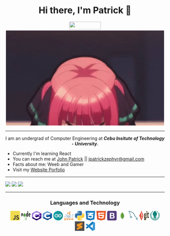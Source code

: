 
<h1 align='center'>Hi there, I'm Patrick 👋</h1>
<!-- ![visitors](https://visitor-badge.glitch.me/badge?page_id=${beefysalad}.${beefysalad}) -->
<div align='center'><img width='100px' height='25px' src="https://visitor-badge.glitch.me/badge?page_id=${beefysalad}.${beefysalad}"/>
</div>
<div align='center'>
   <img width='500px' height='300px' src="https://raw.githubusercontent.com/beefysalad/beefysalad/main/d545e4672185c06b2e0a73ffe713461d.gif"/>
</div>
<hr>
<p align='center'>I am an undergrad of Computer Engineering at <b><i>Cebu Insitute of Technology - University.</i></b></p>

- Currently I'm learning React
- You can reach me at [John Patrick](https://www.facebook.com/Jpatrickzxc/) || jpatrickzephyr@gmail.com
- Facts about me: Weeb and Gamer
- Visit my [Website Porfolio](https://beefysalad.github.io/My-Portfolio/)


---


<span align ='center'>
  <img width="33%" src="https://github-readme-streak-stats.herokuapp.com?user=beefysalad&theme=merko" />
  <img width="33%" src="https://github-readme-stats.vercel.app/api/top-langs/?username=thisisvillegas&theme=merko&layout=compact" />
  <img width="33%" src="https://github-readme-stats.vercel.app/api?username=beefysalad&theme=merko&show_icons=true&count_private=true" />
</span>

<hr>

<div align ='center'>
  <h3>Languages and Technology</h3>
  <img width='30px' height='30px' src="https://raw.githubusercontent.com/beefysalad/beefysalad/257a9b03db444093043c1ed8a6123a3d8795fbf7/logo-javascript.svg"/>
   <img width='30px' height='30px' src="https://raw.githubusercontent.com/beefysalad/beefysalad/25ecab1e4a51903cd6828eae077ff8352c130ceb/nodejs-1.svg"/>
   <img width='30px' height='30px' src="https://raw.githubusercontent.com/beefysalad/beefysalad/1004b64ea009b09f5b735f21a7d1cf7edd6f576e/c--4.svg"/>
  <img width='30px' height='30px' src="https://raw.githubusercontent.com/beefysalad/beefysalad/1004b64ea009b09f5b735f21a7d1cf7edd6f576e/c-1.svg"/>
  <img width='30px' height='30px' src="https://raw.githubusercontent.com/beefysalad/beefysalad/1004b64ea009b09f5b735f21a7d1cf7edd6f576e/arduino-1.svg"/>
   <img width='30px' height='30px' src="https://raw.githubusercontent.com/beefysalad/beefysalad/bba70d155fdf7c029647867000eec007df25cc02/java-4.svg"/>
  <img width='30px' height='30px' src="https://raw.githubusercontent.com/beefysalad/beefysalad/bba70d155fdf7c029647867000eec007df25cc02/python-5.svg"/>
  <img width='30px' height='30px' src="https://raw.githubusercontent.com/beefysalad/beefysalad/bba70d155fdf7c029647867000eec007df25cc02/css-3.svg"/>
  <img width='30px' height='30px' src="https://raw.githubusercontent.com/beefysalad/beefysalad/bba70d155fdf7c029647867000eec007df25cc02/html-1.svg"/>
  <img width='30px' height='30px' src="https://raw.githubusercontent.com/beefysalad/beefysalad/25ecab1e4a51903cd6828eae077ff8352c130ceb/bootstrap-4.svg"/>
   <img width='30px' height='30px' src="https://raw.githubusercontent.com/beefysalad/beefysalad/25ecab1e4a51903cd6828eae077ff8352c130ceb/mongodb-icon-1.svg"/>
  <img width='30px' height='30px' src="https://raw.githubusercontent.com/beefysalad/beefysalad/25ecab1e4a51903cd6828eae077ff8352c130ceb/mysql-6.svg"/>
  <img width='30px' height='30px' src="https://raw.githubusercontent.com/beefysalad/beefysalad/25ecab1e4a51903cd6828eae077ff8352c130ceb/git.svg"/>
  <img width='30px' height='30px' src="https://raw.githubusercontent.com/beefysalad/beefysalad/25ecab1e4a51903cd6828eae077ff8352c130ceb/gitkraken.svg"/>
  <img width='30px' height='30px' src="https://raw.githubusercontent.com/beefysalad/beefysalad/25ecab1e4a51903cd6828eae077ff8352c130ceb/sublime-text.svg"/>
  <img width='30px' height='30px' src="https://raw.githubusercontent.com/beefysalad/beefysalad/bba70d155fdf7c029647867000eec007df25cc02/visual-studio-code-1.svg"/>
  
</div>
